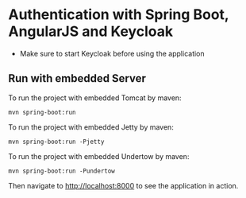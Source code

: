 # Authentication with Spring Boot, AngularJS and Keycloak

- Make sure to start Keycloak before using the application

## Run with embedded Server

To run the project with embedded Tomcat by maven:

    mvn spring-boot:run
  
To run the project with embedded Jetty by maven:

    mvn spring-boot:run -Pjetty

To run the project with embedded Undertow by maven:

    mvn spring-boot:run -Pundertow

Then navigate to [http://localhost:8000](http://localhost:8000) to see the application in action.
